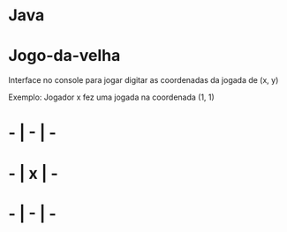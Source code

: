 # Java
# Jogo-da-velha
Interface no console para jogar digitar as coordenadas da jogada de (x, y)

Exemplo:
Jogador x fez uma jogada na coordenada (1, 1)
#   - | - | -
#   - | x | - 
#   - | - | -

